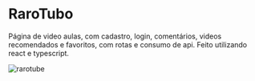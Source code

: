 # RaroTubo

Página de video aulas, com cadastro, login, comentários, videos recomendados e favoritos, com rotas e consumo de api. Feito utilizando react e typescript.


![rarotube](https://user-images.githubusercontent.com/94466782/226432055-472d82ff-2625-4293-9de2-b7ed7b369dad.png)
